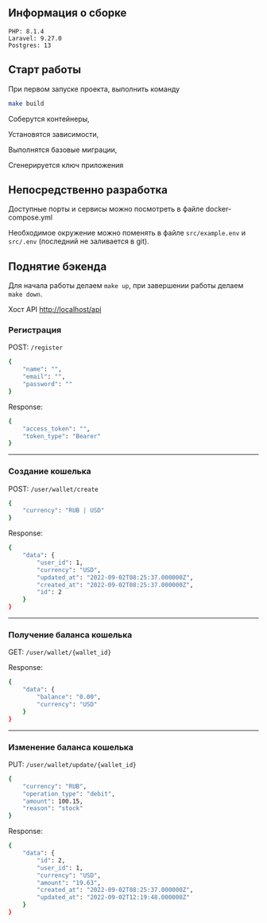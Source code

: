 ## Информация о сборке

    PHP: 8.1.4
    Laravel: 9.27.0
    Postgres: 13


## Старт работы
При первом запуске проекта, выполнить команду

```bash
make build
```
Соберутся контейнеры, 

Установятся зависимости,

Выполнятся базовые миграции,

Сгенерируется ключ приложения

## Непосредственно разработка
Доступные порты и сервисы можно посмотреть в файле docker-compose.yml

Необходимое окружение можно поменять в файле `src/example.env` и `src/.env` (последний не заливается в git).

## Поднятие бэкенда
Для начала работы делаем `make up`, при завершении работы делаем `make down`.

Хост API [http://localhost/api](http://localhost/api)

### Регистрация

POST: `/register`
```bash
{
    "name": "",
    "email": "",
    "password": ""
}
```
Response:
```bash
{
    "access_token": "",
    "token_type": "Bearer"
}
```

---

### Создание кошелька

POST: `/user/wallet/create`
```bash
{
    "currency": "RUB | USD"
}
```
Response:
```bash
{
    "data": {
        "user_id": 1,
        "currency": "USD",
        "updated_at": "2022-09-02T08:25:37.000000Z",
        "created_at": "2022-09-02T08:25:37.000000Z",
        "id": 2
    }
}
```

---

### Получение баланса кошелька

GET: `/user/wallet/{wallet_id}`

Response:
```bash
{
    "data": {
        "balance": "0.00",
        "currency": "USD"
    }
}
```

---

### Изменение баланса кошелька

PUT: `/user/wallet/update/{wallet_id}`
```bash
{
    "currency": "RUB",
    "operation_type": "debit",
    "amount": 100.15,
    "reason": "stock"
}
```
Response:
```bash
{
    "data": {
        "id": 2,
        "user_id": 1,
        "currency": "USD",
        "amount": "19.63",
        "created_at": "2022-09-02T08:25:37.000000Z",
        "updated_at": "2022-09-02T12:19:48.000000Z"
    }
}
```





